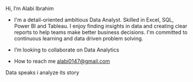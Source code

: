 Hi, I’m Alabi Ibrahim

- I'm a detail-oriented ambitious Data Analyst. Skilled in Excel, SQL, Power BI and Tableau.
  I enjoy finding insights in data and creating clear reports to help teams make better business decisions. I'm committed to continuous learning and data driven problem solving.

- I’m looking to collaborate on Data Analytics

- How to reach me alabi0147@gmail.com

Data speaks i analyze its story
